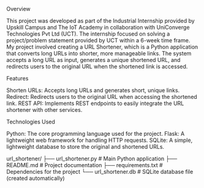 Overview

This project was developed as part of the Industrial Internship provided by Upskill Campus and The IoT Academy in collaboration with UniConverge Technologies Pvt Ltd (UCT). The internship focused on solving a project/problem statement provided by UCT within a 6-week time frame. My project involved creating a URL Shortener, which is a Python application that converts long URLs into shorter, more manageable links. The system accepts a long URL as input, generates a unique shortened URL, and redirects users to the original URL when the shortened link is accessed.

Features

Shorten URLs: Accepts long URLs and generates short, unique links.
Redirect: Redirects users to the original URL when accessing the shortened link.
REST API: Implements REST endpoints to easily integrate the URL shortener with other services.

Technologies Used

Python: The core programming language used for the project.
Flask: A lightweight web framework for handling HTTP requests.
SQLite: A simple, lightweight database to store the original and shortened URLs.

url_shortener/
├── url_shortener.py    # Main Python application
├── README.md           # Project documentation
├── requirements.txt    # Dependencies for the project
└── url_shortener.db    # SQLite database file (created automatically)
